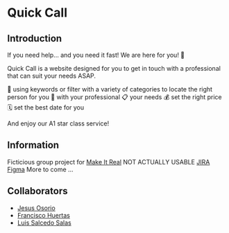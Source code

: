 # Quick Call
## Introduction
If you need help... and you need it fast! We are here for you! 🙌

Quick Call is a website designed for you to get in touch with a professional that can suit your needs ASAP.

🔎 using keywords or filter with a variety of categories to locate the right person for you
💬 with your professional
📋 your needs
💰 set the right price
🗓️ set the best date for you

And enjoy our A1 star class service!

## Information
Ficticious group project for [Make It Real](https://www.makeitreal.camp/) NOT ACTUALLY USABLE
[JIRA](https://s-luis-s.atlassian.net/jira/software/projects/QC/boards/3/backlog)
[Figma](https://www.figma.com/file/gUpnX4CYP2dnjUrSVnWz4i/Quick-Call?node-id=0%3A1)
More to come ...

## Collaborators
- [Jesus Osorio](#)
- [Francisco Huertas](#)
- [Luis Salcedo Salas](https://github.com/Luis-S-S)
